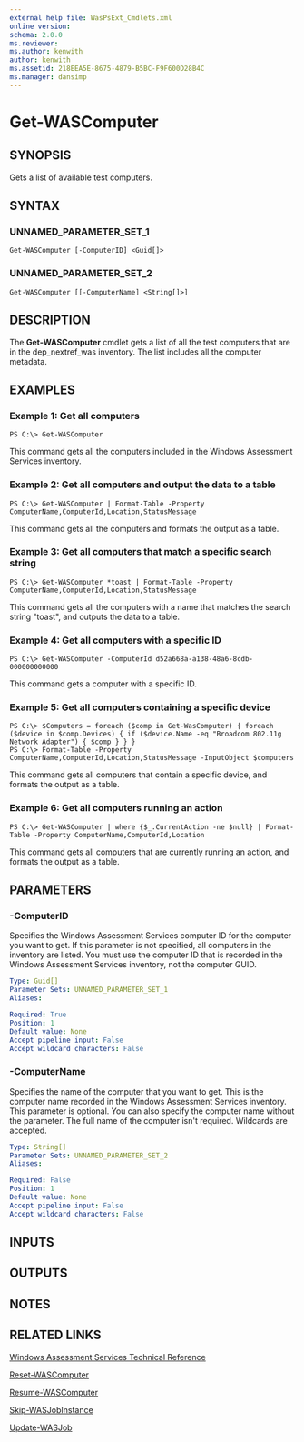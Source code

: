 ```yaml
---
external help file: WasPsExt_Cmdlets.xml
online version: 
schema: 2.0.0
ms.reviewer:
ms.author: kenwith
author: kenwith
ms.assetid: 218EEA5E-8675-4879-B5BC-F9F600D28B4C
ms.manager: dansimp
---
```


# Get-WASComputer

## SYNOPSIS
Gets a list of available test computers.

## SYNTAX

### UNNAMED_PARAMETER_SET_1
```
Get-WASComputer [-ComputerID] <Guid[]>
```

### UNNAMED_PARAMETER_SET_2
```
Get-WASComputer [[-ComputerName] <String[]>]
```

## DESCRIPTION
The **Get-WASComputer** cmdlet gets a list of all the test computers that are in the dep_nextref_was inventory.
The list includes all the computer metadata.

## EXAMPLES

### Example 1: Get all computers
```
PS C:\> Get-WASComputer
```

This command gets all the computers included in the Windows Assessment Services inventory.

### Example 2: Get all computers and output the data to a table
```
PS C:\> Get-WASComputer | Format-Table -Property ComputerName,ComputerId,Location,StatusMessage
```

This command gets all the computers and formats the output as a table.

### Example 3: Get all computers that match a specific search string
```
PS C:\> Get-WASComputer *toast | Format-Table -Property ComputerName,ComputerId,Location,StatusMessage
```

This command gets all the computers with a name that matches the search string "toast", and outputs the data to a table.

### Example 4: Get all computers with a specific ID
```
PS C:\> Get-WASComputer -ComputerId d52a668a-a138-48a6-8cdb-000000000000
```

This command gets a computer with a specific ID.

### Example 5: Get all computers containing a specific device
```
PS C:\> $Computers = foreach ($comp in Get-WasComputer) { foreach ($device in $comp.Devices) { if ($device.Name -eq "Broadcom 802.11g Network Adapter") { $comp } } } 
PS C:\> Format-Table -Property ComputerName,ComputerId,Location,StatusMessage -InputObject $computers
```

This command gets all computers that contain a specific device, and formats the output as a table.

### Example 6: Get all computers running an action
```
PS C:\> Get-WASComputer | where {$_.CurrentAction -ne $null} | Format-Table -Property ComputerName,ComputerId,Location
```

This command gets all computers that are currently running an action, and formats the output as a table.

## PARAMETERS

### -ComputerID
Specifies the Windows Assessment Services computer ID for the computer you want to get.
If this parameter is not specified, all computers in the inventory are listed.
You must use the computer ID that is recorded in the Windows Assessment Services inventory, not the computer GUID.

```yaml
Type: Guid[]
Parameter Sets: UNNAMED_PARAMETER_SET_1
Aliases: 

Required: True
Position: 1
Default value: None
Accept pipeline input: False
Accept wildcard characters: False
```

### -ComputerName
Specifies the name of the computer that you want to get.
This is the computer name recorded in the Windows Assessment Services inventory.
This parameter is optional.
You can also specify the computer name without the parameter.
The full name of the computer isn't required.
Wildcards are accepted.

```yaml
Type: String[]
Parameter Sets: UNNAMED_PARAMETER_SET_2
Aliases: 

Required: False
Position: 1
Default value: None
Accept pipeline input: False
Accept wildcard characters: False
```

## INPUTS

## OUTPUTS

## NOTES

## RELATED LINKS

[Windows Assessment Services Technical Reference](http://go.microsoft.com/fwlink/?LinkId=215628)

[Reset-WASComputer](./Reset-WASComputer.md)

[Resume-WASComputer](./Resume-WASComputer.md)

[Skip-WASJobInstance](./Skip-WASJobInstance.md)

[Update-WASJob](./Update-WASJob.md)

